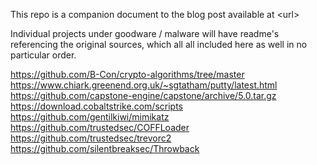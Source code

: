 This repo is a companion document to the blog post available at \<url\>

Individual projects under goodware / malware will have readme's referencing the original sources, which all all included here as well in no particular order.

https://github.com/B-Con/crypto-algorithms/tree/master  
https://www.chiark.greenend.org.uk/~sgtatham/putty/latest.html  
https://github.com/capstone-engine/capstone/archive/5.0.tar.gz  
https://download.cobaltstrike.com/scripts  
https://github.com/gentilkiwi/mimikatz  
https://github.com/trustedsec/COFFLoader  
https://github.com/trustedsec/trevorc2  
https://github.com/silentbreaksec/Throwback  

